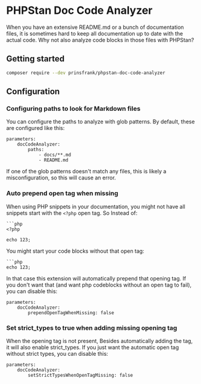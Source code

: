 # PHPStan Doc Code Analyzer

When you have an extensive README.md or a bunch of documentation files, it is sometimes hard to keep all documentation up to date with the actual code. Why not also analyze code blocks in those files with PHPStan?

## Getting started

```bash
composer require --dev prinsfrank/phpstan-doc-code-analyzer
```

## Configuration

### Configuring paths to look for Markdown files

You can configure the paths to analyze with glob patterns. By default, these are configured like this:

```neon
parameters:
    docCodeAnalyzer:
        paths:
            - docs/**.md
            - README.md
```

If one of the glob patterns doesn't match any files, this is likely a misconfiguration, so this will cause an error.

### Auto prepend open tag when missing

When using PHP snippets in your documentation, you might not have all snippets start with the `<?php` open tag. So Instead of:

```
```php
<?php

echo 123;
```

You might start your code blocks without that open tag:

```
```php
echo 123;
```

In that case this extension will automatically prepend that opening tag. If you don't want that (and want php codeblocks without an open tag to fail), you can disable this:

```neon
parameters:
    docCodeAnalyzer:
        prependOpenTagWhenMissing: false
```

### Set strict_types to true when adding missing opening tag

When the opening tag is not present, Besides automatically adding the tag, it will also enable strict_types. If you just want the automatic open tag without strict types, you can disable this:

```neon
parameters:
    docCodeAnalyzer:
        setStrictTypesWhenOpenTagMissing: false
```
